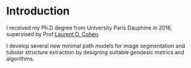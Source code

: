 # Introduction

I received my Ph.D degree from University Paris Dauphine in 2016, supervised by Prof.[Laurent D. Cohen](https://www.ceremade.dauphine.fr/~cohen/).

I develop several new minimal path models for image segmentation and tubular structure extraction by designing suitable geodesic metrics and algorithms.
